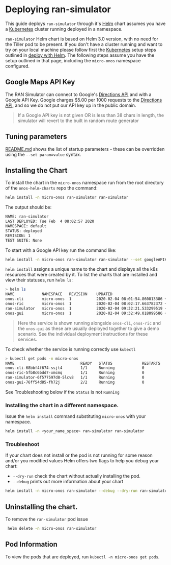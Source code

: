 # Deploying ran-simulator

This guide deploys `ran-simulator` through it's [Helm] chart assumes you have a
[Kubernetes] cluster running deployed in a namespace.

`ran-simulator` Helm chart is based on Helm 3.0 version, with no need for the Tiller pod to be present. 
If you don't have a cluster running and want to try on your local machine please follow first 
the [Kubernetes] setup steps outlined in [deploy with Helm](https://docs.onosproject.org/developers/deploy_with_helm/).
The following steps assume you have the setup outlined in that page, including the `micro-onos` namespace configured. 

## Google Maps API Key
The RAN Simulator can connect to Google's [Directions API] and with a Google API Key.
Google charges $5.00 per 1000 requests to the [Directions API], and so we do not put
our API key up in the public domain.

> If a Google API key is not given OR is less than 38 chars in length, the simulator
> will revert to the built in random route generator

## Tuning parameters
[README.md](README.md) shows the list of startup parameters - these can be overridden using the
```--set param=value``` syntax.

## Installing the Chart
To install the chart in the `micro-onos` namespace run from the root directory of
the `onos-helm-charts` repo the command:
```bash
helm install -n micro-onos ran-simulator ran-simulator
```
The output should be:
```bash
NAME: ran-simulator
LAST DEPLOYED: Tue Feb  4 08:02:57 2020
NAMESPACE: default
STATUS: deployed
REVISION: 1
TEST SUITE: None
```

To start with a Google API key run the command like:
```bash
helm install -n micro-onos ran-simulator ran-simulator --set googleAPIKey=YOUR_API_KEY_HERE
```

`helm install` assigns a unique name to the chart and displays all the k8s resources that were
created by it. To list the charts that are installed and view their statuses, run `helm ls`:

```bash
> helm ls
NAME         	NAMESPACE 	REVISION	UPDATED                                	STATUS  	CHART              	APP VERSION
onos-cli     	micro-onos	1       	2020-02-04 08:01:54.860813386 +0000 UTC	deployed	onos-cli-0.0.1     	1          
onos-ric     	micro-onos	1       	2020-02-04 08:02:17.663782372 +0000 UTC	deployed	onos-ric-0.0.1     	1          
ran-simulator	micro-onos	1       	2020-02-04 09:32:21.533299519 +0000 UTC	deployed	ran-simulator-0.0.1	1          
onos-gui   	    micro-onos	1       	2020-02-04 09:32:49.018099586 +0000 UTC	deployed	onos-gui-0.0.1   	1  
```

> Here the service is shown running alongside `onos-cli`, `onos-ric` and the `onos-gui`
> as these are usually deployed together to give a demo scenario. See the individual
> deployment instructions for these services.

To check whether the service is running correctly use `kubectl`
```bash
> kubectl get pods -n micro-onos
NAME                             READY   STATUS             RESTARTS   AGE
onos-cli-68bbf4f674-ssjt4        1/1     Running            0          18m
onos-ric-5fb8c6bdd7-xmcmq        1/1     Running            0          18m
ran-simulator-6f577597d8-5lcv8   1/1     Running            0          82s
onos-gui-76ff54d85-fh72j         2/2     Running            0          54s
```

See Troubleshooting below if the `Status` is not `Running`

### Installing the chart in a different namespace.

Issue the `helm install` command substituting `micro-onos` with your namespace.
```bash
helm install -n <your_name_space> ran-simulator ran-simulator
```

### Troubleshoot
If your chart does not install or the pod is not running for some reason and/or you modified values Helm offers two flags to help you
debug your chart:

* `--dry-run` check the chart without actually installing the pod. 
* `--debug` prints out more information about your chart

```bash
helm install -n micro-onos ran-simulator --debug --dry-run ran-simulator/
```

## Uninstalling the chart.

To remove the `ran-simulator` pod issue
```bash
 helm delete -n micro-onos ran-simulator
```

## Pod Information

To view the pods that are deployed, run `kubectl -n micro-onos get pods`.

[Helm]: https://helm.sh/
[Kubernetes]: https://kubernetes.io/
[kind]: https://kind.sigs.k8s.io
[Directions API]: https://developers.google.com/maps/documentation/directions/start
